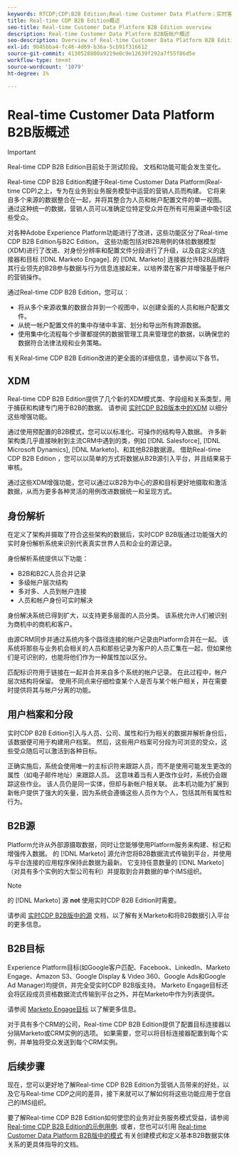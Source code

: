 ```yaml
---
keywords: RTCDP;CDP;B2B Edition;Real-time Customer Data Platform；实时客户数据平台；实时CDP;b2b;CDP；客户AI
title: Real-time CDP B2B Edition概述
seo-title: Real-time Customer Data Platform B2B Edition overview
description: Real-time Customer Data Platform B2B版帐户概述
seo-description: Overview of Real-time Customer Data Platform B2B Edition Account
exl-id: 9b45bba4-fc46-4d69-b36a-5cb91f316612
source-git-commit: 4130528800a9219e0c9e12639f292a7f55f86d5e
workflow-type: tm+mt
source-wordcount: '1079'
ht-degree: 1%

---
```


# Real-time Customer Data Platform B2B版概述

>[!IMPORTANT]
>
>Real-time CDP B2B Edition目前处于测试阶段。 文档和功能可能会发生变化。

Real-time CDP B2B Edition构建于Real-time Customer Data Platform(Real-time CDP)之上，专为在业务到业务服务模型中运营的营销人员而构建。 它将来自多个来源的数据整合在一起，并将其整合为人员和帐户配置文件的单一视图。 通过这种统一的数据，营销人员可以准确定位特定受众并在所有可用渠道中吸引这些受众。

对各种Adobe Experience Platform功能进行了改进，这些功能区分了Real-time CDP B2B Edition与B2C Edition。 这些功能包括对B2B用例的体验数据模型(XDM)进行了改进、对身份分辨率和配置文件分段进行了升级，以及自定义的连接器和目标 [!DNL Marketo Engage]. 的 [!DNL Marketo] 连接器允许B2B品牌将其行业领先的B2B参与数据与行为信息连接起来，以培养潜在客户并增强基于帐户的营销操作。

通过Real-time CDP B2B Edition，您可以：

* 将从多个来源收集的数据合并到一个视图中，以创建全面的人员和帐户配置文件。
* 从统一帐户配置文件的集中存储中丰富、划分和导出所有跨源数据。
* 使用集中化流程每个步骤都提供的数据管理工具来管理您的数据，以确保您的数据符合法律法规和业务策略。

有关Real-time CDP B2B Edition改进的更全面的详细信息，请参阅以下各节。

## XDM

Real-time CDP B2B Edition提供了几个新的XDM模式类、字段组和关系类型，用于捕获和构建专门用于B2B的数据。 请参阅 [实时CDP B2B版本中的XDM](./schemas/b2b.md) 以细分这些增强功能。

通过使用预配置的B2B模式，您可以以标准化、可操作的结构导入数据。 许多新架构类几乎直接映射到主流CRM中遇到的类，例如 [!DNL Salesforce], [!DNL Microsoft Dynamics], [!DNL Marketo]、和其他B2B数据源。 借助Real-time CDP B2B Edition ，您可以以简单的方式将数据从B2B源引入平台，并且结果易于审核。

通过这些XDM增强功能，您可以通过以B2B为中心的源和目标更好地摄取和激活数据，从而为更多各种灵活的用例改进数据统一和呈现方式。

## 身份解析

在定义了架构并摄取了符合这些架构的数据后，实时CDP B2B版通过功能强大的实时身份解析系统来识别代表真实世界人员和企业的源记录。

身份解析系统提供以下功能：

* B2B和B2C人员合并记录
* 多级帐户层次结构
* 多对多、人员到帐户连接
* 人员和帐户身份可实时解决

身份解决系统已得到扩大，以支持更多层面的人员分类。 该系统允许人们被识别为商机中的商机和客户。

由源CRM同步并通过系统内多个路径连接的帐户记录由Platform合并在一起。 该系统将那些与业务机会相关的人员和那些记录为客户的人员汇集在一起，但如果他们是可识别的，也能将他们作为一种属性加以区分。

匹配标识符用于链接在一起并合并来自多个系统的帐户记录。 在此过程中，帐户层次结构将保留。 使用不同点来仔细检查某个人是否与某个帐户相关，并在需要时提供将其与帐户分离的功能。

## 用户档案和分段

实时CDP B2B Edition引入与人员、公司、属性和行为相关的数据并解析身份后，该数据便可用于构建用户档案。 然后，这些用户档案可分段为可浏览的受众，这些受众随后可以激活到各种目标。

正确实施后，系统会使用唯一的主标识符来跟踪人员，而不是使用可能发生更改的属性（如电子邮件地址）来跟踪人员。 这意味着当有人更改作业时，系统仍会跟踪这些作业。 该人员仍是同一实体，但却与新帐户相关联。 此本机功能为扩展到新帐户提供了强大的矢量，因为系统会遵循这些人员作为个人，包括其所有属性和行为。

## B2B源

Platform允许从外部源摄取数据，同时让您能够使用Platform服务来构建、标记和增强传入数据。 的 [!DNL Marketo] 源允许您将B2B数据流式传输到平台，并使用与平台连接的应用程序保持此数据为最新。 它支持任意数量的 [!DNL Marketo] （对具有多个实例的大型公司有利）并提取到合并数据的单个IMS组织。

>[!NOTE]
>
>的 [!DNL Marketo] 源 **not** 使用实时CDP B2B Edition时需要。

请参阅 [实时CDP B2B版中的源](./sources/b2b.md) 文档，以了解有关Marketo和将B2B数据引入平台的更多信息。

## B2B目标

Experience Platform目标(如Google客户匹配、Facebook、LinkedIn、Marketo Engage、Amazon S3、Google Display &amp; Video 360、Google Ads和Google Ad Manager)均提供，并完全受实时CDP B2B版支持。 Marketo Engage目标还会将区段成员资格数据流式传输到平台之外，并在Marketo中作为列表提供。

请参阅 [Marketo Engage目标](../destinations/catalog/adobe/marketo-engage.md) 以了解更多信息。

对于具有多个CRM的公司，Real-time CDP B2B Edition提供了配置目标连接器以分隔Marketo或CRM实例的选项。 如果需要，您可以将目标连接器配置到每个实例，并单独将受众发送到每个CRM实例。

## 后续步骤

现在，您可以更好地了解Real-time CDP B2B Edition为营销人员带来的好处，以及它与Real-time CDP之间的差异，接下来就可以了解如何将这些功能应用于您自己的IMS组织。

要了解Real-time CDP B2B Edition如何使您的业务对业务服务模式受益，请参阅 [Real-time CDP B2B Edition的示例用例](./b2b-use-case.md). 或者，您也可以引用 [Real-time Customer Data Platform B2B版中的模式](./schemas/b2b.md) 有关创建模式和定义基本B2B数据实体关系的更具体指导的文档。
